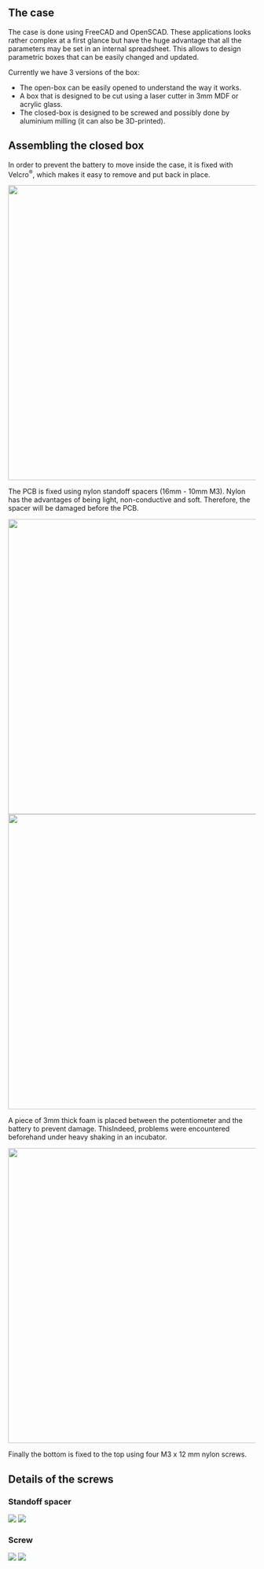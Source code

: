 ## The case

The case is done using FreeCAD and OpenSCAD. These applications looks rather complex at a first glance but have the huge advantage that all the parameters may be set in an internal spreadsheet. This allows to design parametric boxes that can be easily changed and updated.

Currently we have 3 versions of the box:

- The open-box can be easily opened to understand the way it works.
- A box that is designed to be cut using a laser cutter in 3mm MDF or acrylic glass.
- The closed-box is designed to be screwed and possibly done by aluminium milling (it can also be 3D-printed).

## Assembling the closed box

In order to prevent the battery to move inside the case, it is fixed with Velcro<sup>®</sup>, which makes it easy to remove and put back in place.

<img src='build1.jpg' width='600px' />

The PCB is fixed using nylon standoff spacers (16mm - 10mm M3). Nylon has the advantages of being light, non-conductive and soft. Therefore, the spacer will be damaged before the PCB.

<img src='build2.jpg' width='600px' />

<img src='build3.jpg' width='600px' />

A piece of 3mm thick foam is placed between the potentiometer and the battery to prevent damage. ThisIndeed, problems were encountered beforehand under heavy shaking in an incubator.

<img src='build4.jpg' width='600px' />

Finally the bottom is fixed to the top using four M3 x 12 mm nylon screws.

## Details of the screws

### Standoff spacer

<img src='screw1-1.jpg' />

<img src='screw1-2.jpg' />

### Screw

<img src='screw2-1.jpg' />

<img src='screw2-2.jpg' />

